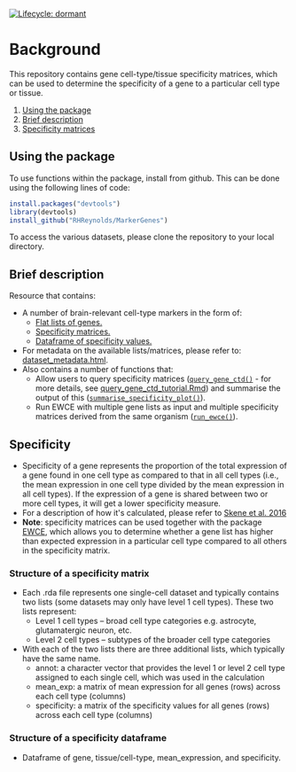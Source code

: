<!-- badges: start -->

[![Lifecycle:
dormant](https://img.shields.io/badge/lifecycle-dormant-blue.svg)](https://www.tidyverse.org/lifecycle/#dormant)

<!-- badges: end -->

# Background
This repository contains gene cell-type/tissue specificity matrices, which can be used to determine the specificity of a gene to a particular cell type or tissue.

1. [Using the package](#install)
2. [Brief description](#description)
3. [Specificity matrices](#specificity)

## Using the package <a name="install"></a>
To use functions within the package, install from github. This can be done using the following lines of code:

``` r
install.packages("devtools")
library(devtools)
install_github("RHReynolds/MarkerGenes")
```

To access the various datasets, please clone the repository to your local directory.

## Brief description <a name="description"></a>
Resource that contains:
- A number of brain-relevant cell-type markers in the form of:
    - [Flat lists of genes.](flat_lists/)
    - [Specificity matrices.](specificity_matrices/)
    - [Dataframe of specificity values.](specificity_df/)
- For metadata on the available lists/matrices, please refer to:  [dataset_metadata.html](metadata/dataset_metadata.html).
- Also contains a number of functions that:
    - Allow users to query specificity matrices ([`query_gene_ctd()`](R/query_gene_ctd.R) - for more details, see [query_gene_ctd_tutorial.Rmd](workflows/query_gene_ctd_tutorial.Rmd)) and summarise the output of this ([`summarise_specificity_plot()`](R/summarise_specificity_plot.R)).
    - Run EWCE with multiple gene lists as input and multiple specificity matrices derived from the same organism ([`run_ewce()`](R/run_ewce.R)).

## Specificity <a name="specificity"></a>
- Specificity of a gene represents the proportion of the total expression of a gene found in one cell type as compared to that in all cell types (i.e., the mean expression in one cell type divided by the mean expression in all cell types). If the expression of a gene is shared between two or more cell types, it will get a lower specificity measure.
- For a description of how it's calculated, please refer to [Skene et al. 2016](https://www.frontiersin.org/articles/10.3389/fnins.2016.00016/full)
- **Note**: specificity matrices can be used together with the package [EWCE](https://github.com/NathanSkene/EWCE), which allows you to determine whether a gene list has higher than expected expression in a particular cell type compared to all others in the specificity matrix.

### Structure of a specificity matrix
-	Each .rda file represents one single-cell dataset and typically contains two lists (some datasets may only have level 1 cell types). These two lists represent:
    - Level 1 cell types – broad cell type categories e.g. astrocyte, glutamatergic neuron, etc.
    - Level 2 cell types – subtypes of the broader cell type categories
- With each of the two lists there are three additional lists, which typically have the same name.
     - annot: a character vector that provides the level 1 or level 2 cell type assigned to each single cell, which was used in the calculation
     - mean_exp: a matrix of mean expression for all genes (rows) across each cell type (columns)
     - specificity: a matrix of the specificity values for all genes (rows) across each cell type (columns)
     
### Structure of a specificity dataframe
- Dataframe of gene, tissue/cell-type, mean_expression, and specificity. 
